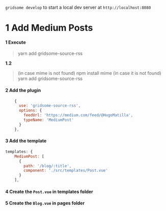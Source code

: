 `gridsome develop` to start a local dev server at `http://localhost:8080`

# 1 Add Medium Posts
#### 1 Execute
> yarn add gridsome-source-rss

**1.2**

> (in case mime is not found)
> npm install mime (in case it is not found)
> yarn add gridsome-source-rss
#### 2 Add the plugin 
```js
    {
      use: 'gridsome-source-rss',
      options: {
        feedUrl: 'https://medium.com/feed/@HugoMatilla',
        typeName: 'MediumPost'
      }
    },
```
#### 3 Add the template
```js
templates: {
    MediumPost: [
      {
        path: '/blog/:title',
        component: './src/templates/Post.vue'
      }
    ],
```    
#### 4 Create the `Post.vue` in templates folder
#### 5 Create the `Blog.vue` in pages folder
